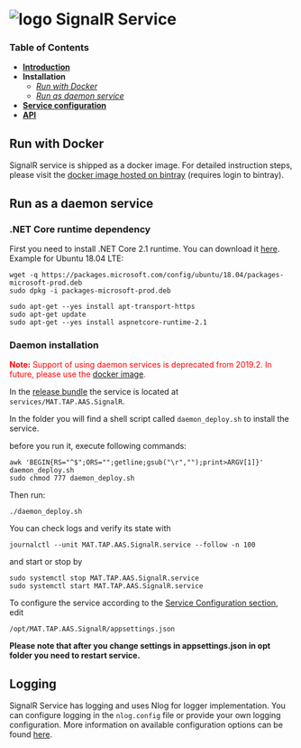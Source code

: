 # ![logo](/Media/branding.png) SignalR Service

### Table of Contents
- [**Introduction**](../README.md)<br>
- **Installation**<br>
  - [*Run with Docker*](#run-with-docker)<br>
  - [*Run as daemon service*](#run-as-a-daemon-service)<br>
- [**Service configuration**](ServiceConfig.md)<br>
- [**API**](API.md)<br>

## Run with Docker

SignalR service is shipped as a docker image. For detailed instruction steps, please visit the [docker image hosted on bintray](https://bintray.com/mclarenappliedtechnologies/mtap/signalr-service#read) (requires login to bintray).

## Run as a daemon service
### .NET Core runtime dependency
First you need to install .NET Core 2.1 runtime. You can download it [here](https://www.microsoft.com/net/download/dotnet-core/2.1). Example for Ubuntu 18.04 LTE: 

```
wget -q https://packages.microsoft.com/config/ubuntu/18.04/packages-microsoft-prod.deb
sudo dpkg -i packages-microsoft-prod.deb

sudo apt-get --yes install apt-transport-https
sudo apt-get update
sudo apt-get --yes install aspnetcore-runtime-2.1
```

### Daemon installation
<span style="color:red">**Note:** Support of using daemon services is deprecated from 2019.2. In future, please use the [docker image](#run-with-docker).</span>

In the [release bundle](https://mclarenappliedtechnologies.zendesk.com/hc/en-us/sections/115000825753-Downloads) the service is located at `services/MAT.TAP.AAS.SignalR`.

In the folder you will find a shell script called `daemon_deploy.sh` to install the service.

before you run it, execute following commands:
```
awk 'BEGIN{RS="^$";ORS="";getline;gsub("\r","");print>ARGV[1]}' daemon_deploy.sh
sudo chmod 777 daemon_deploy.sh
```

Then run:
```
./daemon_deploy.sh
```

You can check logs and verify its state with

```
journalctl --unit MAT.TAP.AAS.SignalR.service --follow -n 100
```


and start or stop by 

```
sudo systemctl stop MAT.TAP.AAS.SignalR.service
sudo systemctl start MAT.TAP.AAS.SignalR.service
```

To configure the service according to the [Service Configuration section](ServiceConfig.md), edit
```
/opt/MAT.TAP.AAS.SignalR/appsettings.json
```

**Please note that after you change settings in appsettings.json in opt folder you need to restart service.**

## Logging

SignalR Service has logging and uses Nlog for logger implementation. You can configure logging in the `nlog.config` file or provide your own logging configuration. More information on available configuration options can be found [here](https://github.com/nlog/nlog/wiki/Configuration-file).
